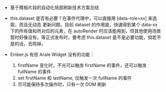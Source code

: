 
 - 基于模板片段的自动化局部刷新技术方案总结

 - this.dataset 是否有必要？在事件代理中，可以直接用 [data-role=xx] 来选取，而且无动态
   更新问题。目前 dataset 的作用是，快速得到某个 data-xx 下的所有值和所对应的元素，在
   autoRender 时应该能用到，但其他使用场景暂时好像没有。等正式发布时，要考虑 this.dataset
   是不是必要功能，倘若不是的话，去除掉。

 - Ember.js 有但 Arale Widget 没有的功能：
   1. firstName 变化时，不光可以触发 firstName 的事件，还可以触发 fullName 的事件
   2. set firstName 和 lastName, 仅触发一次 fullName 的事件
   3. 尽可能保持多次操作时，只有一次 DOM 刷新
